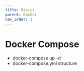 ```yaml
---
title: Basics
parent: Docker
nav_order: 1
---
```


# Docker Compose

- docker-compose up -d
- docker-compose.yml structure
